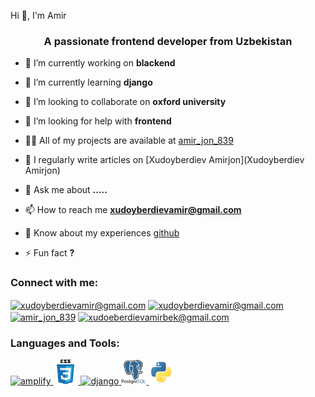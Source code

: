 Hi 👋, I'm Amir</h1>
<h3 align="center">A passionate frontend developer from Uzbekistan</h3>

- 🔭 I’m currently working on **blackend**

- 🌱 I’m currently learning **django**

- 👯 I’m looking to collaborate on **oxford university**

- 🤝 I’m looking for help with **frontend**

- 👨‍💻 All of my projects are available at [amir_jon_839](amir_jon_839)

- 📝 I regularly write articles on [Xudoyberdiev Amirjon](Xudoyberdiev Amirjon)

- 💬 Ask me about **.....**

- 📫 How to reach me **xudoyberdievamir@gmail.com**

- 📄 Know about my experiences [github](github)

- ⚡ Fun fact **?**






<h3 align="left">Connect with me:</h3> 
<p align="left">
<a href="https://twitter.com/xudoyberdievamir@gmail.com" target="blank"><img align="center" src="https://raw.githubusercontent.com/rahuldkjain/github-profile-readme-generator/master/src/images/icons/Social/twitter.svg" alt="xudoyberdievamir@gmail.com" height="30" width="40" /></a> 
<a href="https://fb.com/xudoyberdievamir@gmail.com" target="blank"><img align="center" src="https://raw.githubusercontent.com/rahuldkjain/github-profile-readme-generator/master/src/images/icons/Social/facebook.svg" alt="xudoyberdievamir@gmail.com" height="30" width="40" /></a>
<a href="https://instagram.com/ amir_jon_839 " target="blank"><img align="center" src="https://raw.githubusercontent.com/rahuldkjain/github-profile-readme-generator/master/src/images/icons/Social/instagram.svg" alt="amir_jon_839" height="30" width="40" /></a>
<a href="https://www.youtube.com/c/xudoeberdievamirbek@gmail.com" target="blank"><img align="center" src="https://raw.githubusercontent.com/rahuldkjain/github-profile-readme-generator/master/src/images/icons/Social/youtube.svg" alt="xudoeberdievamirbek@gmail.com" height="30" width="40" /></a>
</p>
<h3 align="left">Languages and Tools:</h3>

<p align="left"> <a href="https://aws.amazon.com/amplify/" target="_blank" rel="noreferrer"> <img src="https://docs.amplify.aws/assets/logo-dark.svg" alt="amplify" width="40" height="40"/> </a> <a href="https://www.w3schools.com/css/" target="_blank" rel="noreferrer"> <img src="https://raw.githubusercontent.com/devicons/devicon/master/icons/css3/css3-original-wordmark.svg" alt="css3" width="40" height="40"/> </a> <a href="https://www.djangoproject.com/" target="_blank" rel="noreferrer"> <img src="https://cdn.worldvectorlogo.com/logos/django.svg" alt="django" width="40" height="40"/> </a> <a href="https://www.postgresql.org" target="_blank" rel="noreferrer"> <img src="https://raw.githubusercontent.com/devicons/devicon/master/icons/postgresql/postgresql-original-wordmark.svg" alt="postgresql" width="40" height="40"/> </a> <a href="https://www.python.org" target="_blank" rel="noreferrer"> <img src="https://raw.githubusercontent.com/devicons/devicon/master/icons/python/python-original.svg" alt="python" width="40" height="40"/> </a> </p>
